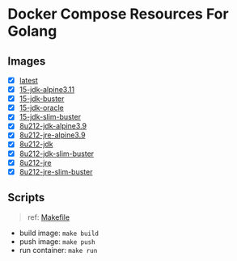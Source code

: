 # Docker Compose Resources For Golang

## Images

- [x] [latest](./latest/Dockerfile)
- [x] [15-jdk-alpine3.11](./15-jdk-alpine3.11/Dockerfile)
- [x] [15-jdk-buster](./15-jdk-buster/Dockerfile)
- [x] [15-jdk-oracle](./15-jdk-oracle/Dockerfile)
- [x] [15-jdk-slim-buster](./15-jdk-slim-buster/Dockerfile)
- [x] [8u212-jdk-alpine3.9](./8u212-jdk-alpine3.9/Dockerfile)
- [x] [8u212-jre-alpine3.9](./8u212-jre-alpine3.9/Dockerfile)
- [x] [8u212-jdk](./8u212-jdk/Dockerfile)
- [x] [8u212-jdk-slim-buster](./8u212-jdk-slim-buster]/Dockerfile)
- [x] [8u212-jre](./8u212-jre]/Dockerfile)
- [x] [8u212-jre-slim-buster](./8u212-jre-slim-buster]/Dockerfile)

## Scripts

>ref: [Makefile](./Makefile)

- build image: `make build`
- push image: `make push`
- run container: `make run`
